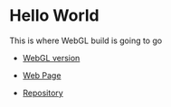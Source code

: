 # Hello World

This is where WebGL build is going to go

- [WebGL version](./build_webgl)

- [Web Page](https://pisan385.github.io/385Examples/)

- [Repository](https://github.com/pisan385/385Examples)

